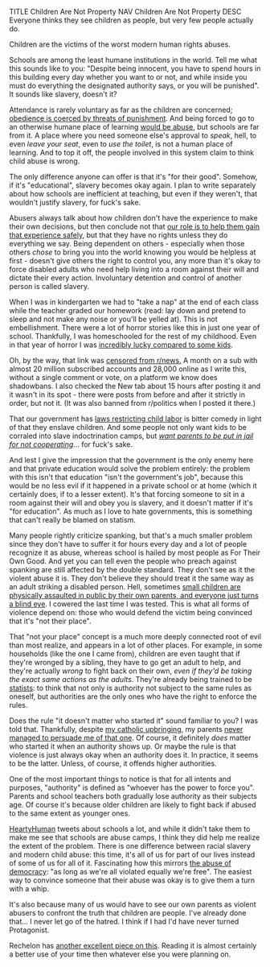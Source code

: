 TITLE Children Are Not Property
NAV Children Are Not Property
DESC Everyone thinks they see children as people, but very few people actually do.

Children are the victims of the worst modern human rights abuses.

Schools are among the least humane institutions in the world. Tell me what this sounds like to you: "Despite being innocent, you have to spend hours in this building every day whether you want to or not, and while inside you must do everything the designated authority says, or you will be punished". It sounds like slavery, doesn't it?

Attendance is rarely voluntary as far as the children are concerned; [obedience is coerced by threats of punishment](enforcement). And being forced to go to an otherwise humane place of learning [would be abuse](consent), but schools are far from it. A place where you need someone else's approval to *speak*, hell, to even *leave your seat*, even to *use the toilet*, is not a human place of learning. And to top it off, the people involved in this system claim to think child abuse is wrong.

The only difference anyone can offer is that it's "for their good". Somehow, if it's "educational", slavery becomes okay again. I plan to write separately about how schools are inefficient at teaching, but even if they weren't, that wouldn't justify slavery, for fuck's sake.

Abusers always talk about how children don't have the experience to make their own decisions, but then conclude not that [our role is to help them gain that experience safely](sheltering_children), but that they have no rights unless they do everything we say. Being dependent on others - especially when those others *chose* to bring you into the world knowing you would be helpless at first - doesn't give others the right to control you, any more than it's okay to force disabled adults who need help living into a room against their will and dictate their every action. Involuntary detention and control of another person is called slavery.

When I was in kindergarten we had to "take a nap" at the end of each class while the teacher graded our homework (read: lay down and pretend to sleep and not make any noise or you'll be yelled at). This is not embellishment. There were a lot of horror stories like this in just one year of school. Thankfully, I was homeschooled for the rest of my childhood. Even in that year of horror I was [incredibly lucky compared to some kids](https://graphics.chicagotribune.com/illinois-seclusion/index.html).

Oh, by the way, that link was [censored from r/news.](https://www.reddit.com/r/news/comments/dyubfv/seclusion_and_isolation_rooms_misused_in_illinois/) A month on a sub with almost 20 million subscribed accounts and 28,000 online as I write this, without a single comment or vote, on a platform we know does shadowbans. I also checked the New tab about 15 hours after posting it and it wasn't in its spot - there were posts from before and after it strictly in order, but not it. (It was also banned from r/politics when I posted it there.)

That our government has [laws restricting child labor](https://www.dol.gov/general/topic/youthlabor) is bitter comedy in light of that they enslave children. And some people not only want kids to be corraled into slave indoctrination camps, but [*want parents to be put in jail for not cooperating*](https://www.theguardian.com/commentisfree/2019/jan/31/kamala-harris-laughed-jailing-parents-truancy)... for fuck's sake.

And lest I give the impression that the government is the only enemy here and that private education would solve the problem entirely: the problem with this isn't that education "isn't the government's job", because this would be no less evil if it happened in a private school or at home (which it certainly does, if to a lesser extent). It's that forcing someone to sit in a room against their will and obey you is slavery, and it doesn't matter if it's "for education". As much as I love to hate governments, this is something that can't really be blamed on statism.

Many people rightly criticize spanking, but that's a much smaller problem since they don't have to suffer it for hours every day and a lot of people recognize it as abuse, whereas school is hailed by most people as For Their Own Good. And yet you can tell even the people who preach against spanking are still affected by the double standard. They don't see as it the violent abuse it is. They don't believe they should treat it the same way as an adult striking a disabled person. Hell, sometimes [small children are physically assaulted in public by their own parents, and everyone just turns a blind eye](/misc/bystander). I cowered the last time I was tested. This is what all forms of violence depend on: those who would defend the victim being convinced that it's "not their place".

That "not your place" concept is a much more deeply connected root of evil than most realize, and appears in a lot of other places. For example, in some households (like the one I came from), children are even taught that if they're wronged by a sibling, they have to go get an adult to help, and they're actually *wrong* to fight back on their own, *even if they'd be taking the exact same actions as the adults*. They're already being trained to be [statists](anarchism): to think that not only is authority not subject to the same rules as oneself, but authorities are the only ones who have the right to enforce the rules.

Does the rule "it doesn't matter who started it" sound familiar to you? I was told that. Thankfully, despite [my catholic upbringing](apostasy), my parents [never managed to persuade me of that one](retribution). Of course, it definitely *does* matter who started it when an authority shows up. Or maybe the rule is that violence is just always okay when an authority does it. In practice, it seems to be the latter. Unless, of course, it offends higher authorities.

One of the most important things to notice is that for all intents and purposes, "authority" is defined as "whoever has the power to force you". Parents and school teachers both gradually lose authority as their subjects age. Of course it's because older children are likely to fight back if abused to the same extent as younger ones.

[HeartyHuman](https://twitter.com/HeartyHuman) tweets about schools a lot, and while it didn't take them to make me see that schools are abuse camps, I think they did help me realize the extent of the problem. There is one difference between racial slavery and modern child abuse: this time, it's all of us for part of our lives instead of some of us for all of it. Fascinating how this mirrors [the abuse of democracy](anarchism): "as long as we're all violated equally we're free". The easiest way to convince someone that their abuse was okay is to give them a turn with a whip.

It's also because many of us would have to see our own parents as violent abusers to confront the truth that children are people. I've already done that... I never let go of the hatred. I think if I had I'd have never turned Protagonist.

Rechelon has [another excellent piece on this](http://humaniterations.net/2018/10/24/the-first-prison). Reading it is almost certainly a better use of your time then whatever else you were planning on.
